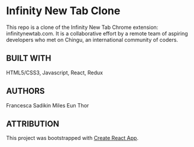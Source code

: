 # Infinity New Tab Clone

This repo is a clone of the Infinity New Tab Chrome extension: infinitynewtab.com. It is a collaborative effort by a remote team of aspiring developers who met on Chingu, an international community of coders.

## BUILT WITH
HTML5/CSS3, Javascript, React, Redux

## AUTHORS
Francesca Sadikin
Miles
Eun
Thor

## ATTRIBUTION
This project was bootstrapped with [Create React App](https://github.com/facebookincubator/create-react-app).

